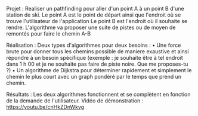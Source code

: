 Projet :
Realiser un pathfinding pour aller d'un point A à un point B d'une station de ski.
Le point A est le point de départ ainsi que l'endroit où se trouve l'utilisateur de l'application
Le point B est l'endroit où il souhaite se rendre.
L'algorithme va proposer une suite de pistes ou de moyen de remontés pour faire le chemin A-B

Réalisation : 
Deux types d'algorithmes pour deux besoins : 
• Une force brute pour donner tous les chemins possible de maniere exaustive et ainsi répondre à un besoin spécifique (exemple : je souhaite être à tel endroit dans 1 h 00 et je ne souhaite pas faire de piste noire. Que me proposes-tu ?)
• Un algorithme de Dijkstra pour déterminer rapidement et simplement le chemin le plus court avec un graph pondéré par le temps que prend un chemin.

Résultats : 
Les deux algorithmes fonctionnent et se complètent en fonction de la demande de l'utilisateur.
Vidéo de démonstration : https://youtu.be/cnHkZDnWkvg
